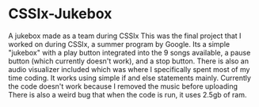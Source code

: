 # CSSIx-Jukebox
A jukebox made as a team during CSSIx
This was the final project that I worked on during CSSIx, a summer program by Google. 
Its a simple "jukebox" with a play button integrated into the 9 songs available, a pause button (which currently doesn't work), and a stop button. 
There is also an audio visualizer included which was where I specifically spent most of my time coding.
It works using simple if and else statements mainly.
Currently the code doesn't work because I removed the music before uploading
There is also a weird bug that when the code is run, it uses 2.5gb of ram.
